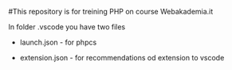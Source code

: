 #This repository is for treining PHP on course Webakademia.it

In folder .vscode you have two files 
 
 - launch.json - for phpcs

 - extension.json - for recommendations od extension to vscode